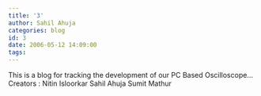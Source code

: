 ```yaml
---
title: '3'
author: Sahil Ahuja
categories: blog
id: 3
date: 2006-05-12 14:09:00
tags:
---
```


This is a blog for tracking the development of our PC Based Oscilloscope...
Creators :
Nitin Isloorkar
Sahil Ahuja
Sumit Mathur